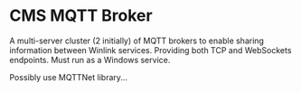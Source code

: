 # CMS MQTT Broker

A multi-server cluster (2 initially) of MQTT brokers to enable sharing information between Winlink services. Providing both TCP and WebSockets endpoints. Must run as a Windows service.

Possibly use MQTTNet library...


